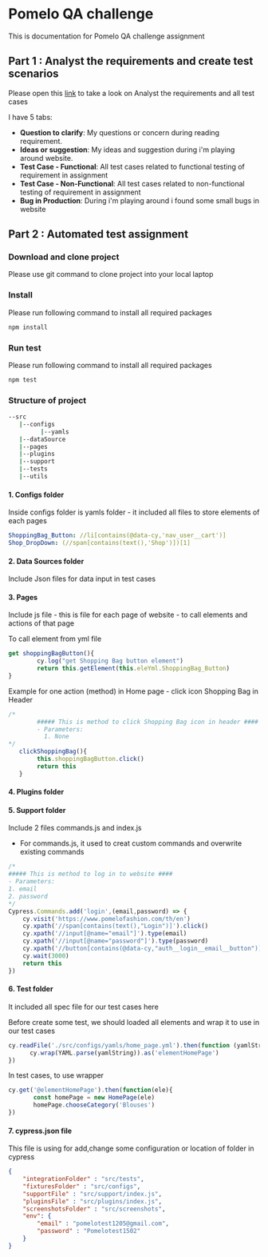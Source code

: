 # Pomelo QA challenge
This is documentation for Pomelo QA challenge assignment

## Part 1 : Analyst the requirements and create test scenarios

Please open this [link](https://docs.google.com/spreadsheets/d/1Ys8vey-Lp6X9Ilj5P8Tz-n5eGfBNezn8Uf7g8ZkNBk4/edit#gid=853402295) to take a look on Analyst the requirements and all test cases

I have 5 tabs:

* **Question to clarify**: My questions or concern during reading requirement.
* **Ideas or suggestion**: My ideas and suggestion during i'm playing around website.
* **Test Case - Functional**: All test cases related to functional testing of requirement in assignment
* **Test Case - Non-Functional**: All test cases related to non-functional testing of requirement in assignment
* **Bug in Production**: During i'm playing around i found some small bugs in website 

## Part 2 : Automated test assignment

### Download and clone project

Please use git command to clone project into your local laptop

### Install

Please run following command to install all required packages

```bash
npm install
```

### Run test

Please run following command to install all required packages

```bash
npm test
```

### Structure of project

```bash
--src
   |--configs
         |--yamls
   |--dataSource
   |--pages
   |--plugins
   |--support
   |--tests
   |--utils
```
#### 1. Configs folder
Inside configs folder is yamls folder - it included all files to store elements of each pages

```yml
ShoppingBag_Button: //li[contains(@data-cy,'nav_user__cart')]
Shop_DropDown: (//span[contains(text(),'Shop')])[1]
```

#### 2. Data Sources folder
Include Json files for data input in test cases

#### 3. Pages
Include js file - this is file for each page of website - to call elements and actions of that page

To call element from yml file

```js
get shoppingBagButton(){
        cy.log("get Shopping Bag button element")
        return this.getElement(this.eleYml.ShoppingBag_Button)
}
```

Example for one action (method) in Home page - click icon Shopping Bag in Header

```js
/* 
        ##### This is method to click Shopping Bag icon in header ####
        - Parameters:
          1. None
*/
   clickShoppingBag(){
        this.shoppingBagButton.click()
        return this
   }
```
#### 4. Plugins folder


#### 5. Support folder

Include 2 files commands.js and index.js 

- For commands.js, it used to creat custom commands and overwrite existing commands

```js
/* 
##### This is method to log in to website ####
- Parameters:
1. email
2. password
*/
Cypress.Commands.add('login',(email,password) => {
    cy.visit('https://www.pomelofashion.com/th/en')
    cy.xpath('//span[contains(text(),"Login")]').click()
    cy.xpath('//input[@name="email"]').type(email)
    cy.xpath('//input[@name="password"]').type(password)
    cy.xpath('//button[contains(@data-cy,"auth__login__email__button")]').click()
    cy.wait(3000)
    return this
})
```

#### 6. Test folder

It included all spec file for our test cases here

Before create some test, we should loaded all elements and wrap it to use in our test cases

```js
cy.readFile('./src/configs/yamls/home_page.yml').then(function (yamlString){
      cy.wrap(YAML.parse(yamlString)).as('elementHomePage')
})
```

In test cases, to use wrapper

```js
cy.get('@elementHomePage').then(function(ele){
       const homePage = new HomePage(ele)
       homePage.chooseCategory('Blouses')
})
```
#### 7. cypress.json file

This file is using for add,change some configuration or location of folder in cypress

```json
{
    "integrationFolder" : "src/tests",
    "fixturesFolder" : "src/configs",
    "supportFile" : "src/support/index.js",
    "pluginsFile" : "src/plugins/index.js",
    "screenshotsFolder" : "src/screenshots",
    "env": {
        "email" : "pomelotest1205@gmail.com",
        "password" : "Pomelotest1502"
    }
}
```


